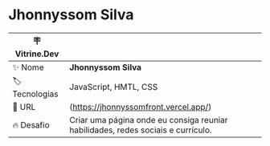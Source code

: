 # Jhonnyssom Silva 

| :placard: Vitrine.Dev |                       |
| --------------------- | --------------------- |
| :sparkles: Nome       | **Jhonnyssom Silva**   |
| :label: Tecnologias   | JavaScript, HMTL, CSS |
| :rocket: URL          | (https://jhonnyssomfront.vercel.app/)
| :fire: Desafio        | Criar uma página onde eu consiga reuniar habilidades, redes sociais e currículo. 
